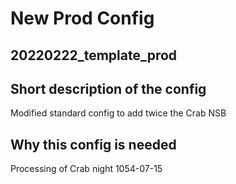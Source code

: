 # New Prod Config 

## 20220222_template_prod

## Short description of the config

Modified standard config to add twice the Crab NSB

## Why this config is needed 

Processing of Crab night 1054-07-15